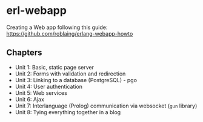 # erl-webapp
Creating a Web app following this guide: https://github.com/roblaing/erlang-webapp-howto

## Chapters
* Unit 1: Basic, static page server
* Unit 2: Forms with validation and redirection
* Unit 3: Linking to a database (PostgreSQL) - pgo
* Unit 4: User authentication
* Unit 5: Web services
* Unit 6: Ajax
* Unit 7: Interlanguage (Prolog) communication via websocket (`gun` library)
* Unit 8: Tying everything together in a blog
